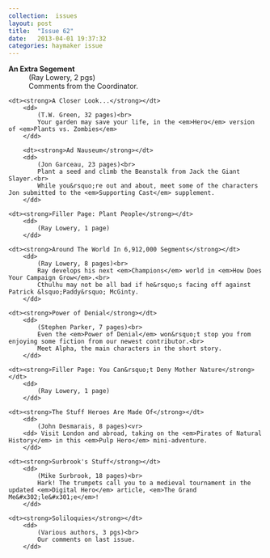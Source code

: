 ```yaml
---
collection:  issues
layout: post
title:  "Issue 62"
date:   2013-04-01 19:37:32
categories: haymaker issue
---
```


<dl>
	<dt><strong>An Extra Segement</strong></dt>
		<dd>
		 	(Ray Lowery, 2 pgs)<br>
			Comments from the Coordinator.
		</dd>

	<dt><strong>A Closer Look...</strong></dt>
		<dd>
		 	(T.W. Green, 32 pages)<br>
			Your garden may save your life, in the <em>Hero</em> version of <em>Plants vs. Zombies</em>
		</dd>

		<dt><strong>Ad Nauseum</strong></dt>
		<dd>
		 	(Jon Garceau, 23 pages)<br>
			Plant a seed and climb the Beanstalk from Jack the Giant Slayer.<br>
			While you&rsquo;re out and about, meet some of the characters Jon submitted to the <em>Supporting Cast</em> supplement.
		</dd>

	<dt><strong>Filler Page: Plant People</strong></dt>
		<dd>
		 	(Ray Lowery, 1 page)
		</dd>

	<dt><strong>Around The World In 6,912,000 Segments</strong></dt>
		<dd>
		 	(Ray Lowery, 8 pages)<br>
			Ray develops his next <em>Champions</em> world in <em>How Does Your Campaign Grow</em>.<br>
			Cthulhu may not be all bad if he&rsquo;s facing off against Patrick &lsquo;Paddy&rsquo; McGinty.
		</dd>

	<dt><strong>Power of Denial</strong></dt>
		<dd>
		 	(Stephen Parker, 7 pages)<br>
			Even the <em>Power of Denial</em> won&rsquo;t stop you from enjoying some fiction from our newest contributor.<br>
			Meet Alpha, the main characters in the short story.
		</dd>

	<dt><strong>Filler Page: You Can&rsquo;t Deny Mother Nature</strong></dt>
		<dd>
		 	(Ray Lowery, 1 page)
		</dd>

	<dt><strong>The Stuff Heroes Are Made Of</strong></dt>
		<dd>
		 	(John Desmarais, 8 pages)<vr>
		<dd> Visit London and abroad, taking on the <em>Pirates of Natural History</em> in this <em>Pulp Hero</em> mini-adventure.
		</dd>

	<dt><strong>Surbrook's Stuff</strong></dt>
		<dd>
		 	(Mike Surbrook, 18 pages)<br>
			Hark! The trumpets call you to a medieval tournament in the updated <em>Digital Hero</em> article, <em>The Grand Me&#x302;le&#x301;e</em>!
		</dd>

	<dt><strong>Soliloquies</strong></dt>
		<dd>
		 	(Various authors, 3 pgs)<br>
			Our comments on last issue.
		</dd>
</dl>